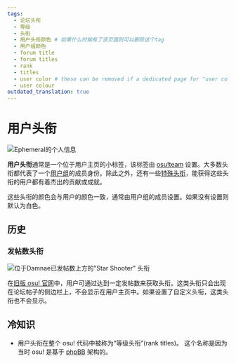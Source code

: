 ```yaml
---
tags:
  - 论坛头衔
  - 等级
  - 头衔
  - 用户头衔颜色 # 如果什么时候有了该页面则可以删除这个tag
  - 用户组颜色
  - forum title
  - forum titles
  - rank
  - titles
  - user color # these can be removed if a dedicated page for "user colour" is added
  - user colour
outdated_translation: true
---
```


# 用户头衔

![Ephemeral的个人信息](img/dev.png?1 "在Ephemeral的主页上方可以看到\"osu!team\" 头衔")

**用户头衔**通常是一个位于用户主页的小标签，该标签由 [osu!team](/wiki/People/osu!_team) 设置。大多数头衔都代表了一个[用户组](/wiki/People/osu!_team#用户组)的成员身份。除此之外，还有一些[特殊头衔](/wiki/People/Users_with_unique_titles)，能获得这些头衔的用户都有着杰出的贡献或成就。

这些头衔的颜色会与用户的颜色一致，通常由用户组的成员设置。如果没有设置则默认为白色。

## 历史

### 发帖数头衔

![位于Damnae已发帖数上方的\"Star Shooter\" 头衔](img/star-shooter.png "位于Damnae已发帖数上方的\"Star Shooter\" 头衔")

在[旧版 osu! 官网](https://old.ppy.sh)中，用户可通过达到一定发帖数来获取头衔。这类头衔只会出现在论坛帖子的侧边栏上，不会显示在用户主页中。如果设置了自定义头衔，这类头衔也不会显示。

## 冷知识

- 用户头衔在整个 osu! 代码中被称为“等级头衔”(rank titles)。 这个名称是因为当时 osu! 是基于 [phpBB](https://www.phpbb.com/) 架构的。
